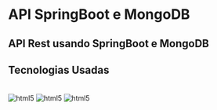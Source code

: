 # API SpringBoot e MongoDB
 
 ## API Rest usando SpringBoot e MongoDB
 
 ## Tecnologias Usadas

<div style="display: inline_block"><br/>
  <img align="center" alt="html5" src= "https://img.shields.io/badge/MongoDB-4EA94B?style=for-the-badge&logo=mongodb&logoColor=white"/>
  <img align="center" alt="html5" src= "https://img.shields.io/badge/Java-ED8B00?style=for-the-badge&logo=java&logoColor=whit"/>
  <img align="center" alt="html5" src= "https://img.shields.io/badge/Spring-6DB33F?style=for-the-badge&logo=spring&logoColor=white"/>
 </div>
